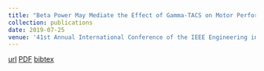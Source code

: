 ```yaml
---
title: "Beta Power May Mediate the Effect of Gamma-TACS on Motor Performance"
collection: publications
date: 2019-07-25
venue: '41st Annual International Conference of the IEEE Engineering in Medicine and Biology Society (EMBC)'
---
```

[url](https://ieeexplore.ieee.org/abstract/document/8856416)
[PDF](https://ei.is.tuebingen.mpg.de/uploads_file/attachment/attachment/515/1905.00319.pdf)
[bibtex](https://scholar.googleusercontent.com/scholar.bib?q=info:1ujkYbtmawcJ:scholar.google.com/&output=citation&scisdr=CgXPVUX_EMLaoh0CuKw:AAGBfm0AAAAAYZEEoKy1PZ6ONc2D26rV1YQGI8NHaGqM&scisig=AAGBfm0AAAAAYZEEoL9dK9DI9QQ4kHwm9Rwb1HGwbQt7&scisf=4&ct=citation&cd=-1&hl=de&scfhb=1)
